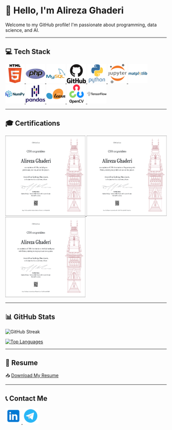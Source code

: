 # 👋 Hello, I'm Alireza Ghaderi

Welcome to my GitHub profile! I'm passionate about programming, data science, and AI.

---

## 💻 Tech Stack
<p align="left">
<a href="https://www.w3.org/html/" target="_blank"> <img src="https://raw.githubusercontent.com/devicons/devicon/master/icons/html5/html5-original-wordmark.svg" alt="HTML5" width="60" height="60"/> </a>
<a href="https://www.php.net/" target="_blank"> <img src="https://github.com/devicons/devicon/blob/master/icons/php/php-original.svg" alt="PHP" width="60" height="60"/> </a>
<a href="https://www.mysql.com/" target="_blank"> <img src="https://raw.githubusercontent.com/devicons/devicon/master/icons/mysql/mysql-original-wordmark.svg" alt="MySQL" width="60" height="60"/> </a>
<a href="https://github.com/" target="_blank"> <img src="https://github.com/devicons/devicon/blob/master/icons/github/github-original-wordmark.svg" alt="GitHub" width="60" height="60"/> </a>
<a href="https://www.python.org" target="_blank"> <img src="https://github.com/devicons/devicon/blob/master/icons/python/python-original-wordmark.svg" alt="Python" width="60" height="60"/> </a>
<a href="https://jupyter.org/" target="_blank"> <img src="https://github.com/devicons/devicon/blob/master/icons/jupyter/jupyter-original-wordmark.svg" alt="Jupyter Notebook" width="60" height="60"/> </a>
<a href="https://matplotlib.org/" target="_blank"> <img src="https://github.com/devicons/devicon/blob/master/icons/matplotlib/matplotlib-original-wordmark.svg" alt="Matplotlib" width="60" height="60"/> </a>
<a href="https://numpy.org/" target="_blank"> <img src="https://github.com/devicons/devicon/blob/master/icons/numpy/numpy-original-wordmark.svg" alt="NumPy" width="60" height="60"/> </a>
<a href="https://pandas.pydata.org/" target="_blank"> <img src="https://github.com/devicons/devicon/blob/master/icons/pandas/pandas-original-wordmark.svg" alt="Pandas" width="60" height="60"/> </a>
<a href="https://scikit-learn.org/" target="_blank"> <img src="https://github.com/devicons/devicon/blob/master/icons/scikitlearn/scikitlearn-original.svg" alt="Scikit-Learn" width="60" height="60"/> </a>
<a href="https://opencv.org/" target="_blank"> <img src="https://github.com/devicons/devicon/blob/master/icons/opencv/opencv-original-wordmark.svg" alt="OpenCV" width="60" height="60"/> </a>
<a href="https://www.tensorflow.org/" target="_blank"> <img src="https://github.com/devicons/devicon/blob/master/icons/tensorflow/tensorflow-line-wordmark.svg" alt="TensorFlow" width="60" height="60"/> </a>
</p>

---

## 🎓 Certifications
<p align="left">
<a href="https://cs50.harvard.edu/certificates/a166b4ae-e7ab-4dc0-a12a-350aabbc8596" target="_blank"> <img src="CS50x.png" alt="CS50x Certificate" width="250" height="250"/> </a> 
<a href="https://cs50.harvard.edu/certificates/b1130285-793a-4c26-8eff-27264aa716c4" target="_blank"> <img src="CS50P.png" alt="CS50P Certificate" width="250" height="250"/> </a> 
<a href="https://certificates.cs50.io/3b0e6e15-42ce-47ac-b703-1c6cbf07d9f5.pdf?size=letter" target="_blank"> <img src="CS50AI.png" alt="CS50AI Certificate" width="250" height="250"/> </a> 
</p>

---

## 📊 GitHub Stats
<p align="left">
<img src="https://github-readme-streak-stats.herokuapp.com/?user=AGH11&theme=chartreuse-dark&hide_border=false" alt="GitHub Streak"/>
</p>
<p align="left">
<a href="https://github.com/AGH11/github-readme-stats">
<img src="https://github-readme-stats.vercel.app/api/top-langs/?username=AGH11&layout=donut&theme=chartreuse-dark&hide_border=false" alt="Top Languages"/>
</a>
</p>

---

## 📄 Resume
📥 [Download My Resume](resume.pdf)

---

## 📞 Contact Me
<p align="left">
<a href="https://www.linkedin.com/in/alireza-ghaderi-30998622a/" target="_blank"> <img src="linkedin.png" alt="LinkedIn" width="50"/> </a>
<a href="https://t.me/Pylieza" target="_blank"> <img src="telegram.png" alt="Telegram" width="50"/> </a>
</p>
